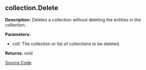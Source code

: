 ## collection.Delete  
  
  
**Description:** Deletes a collection without deleting the entities in the collection.

  
  
**Parameters:**  
  * *coll:* The collection or list of collections to be deleted.  
  
**Returns:** void  

[Source Code](https://github.com/design-automation/mobius-sim-funcs/blob/main/src/modules/functions/collection/Delete.ts) 
